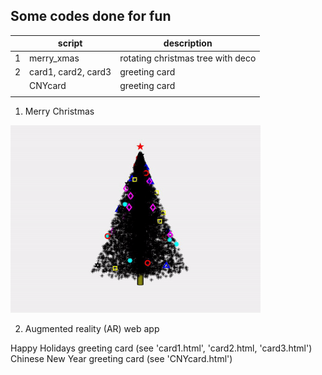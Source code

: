 ## Some codes done for fun


|   | script                   | description                       |
|---|--------------------------|-----------------------------------|
| 1 | merry_xmas               | rotating christmas tree with deco |
| 2 | card1, card2, card3      | greeting card                     |
|   | CNYcard                  | greeting card                     |
|   |                          |                                   |

1. Merry Christmas

<img src="https://github.com/doscsy12/general_coding_stuff/blob/main/myXmasTree.gif" width="400">

2. Augmented reality (AR) web app

Happy Holidays greeting card (see 'card1.html', 'card2.html, 'card3.html')
<br> Chinese New Year greeting card (see 'CNYcard.html')

